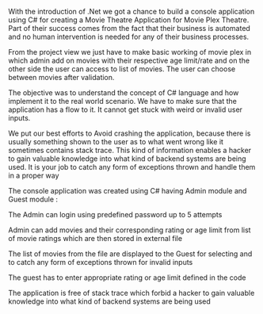 With the introduction of .Net we got a chance to build a console application using C# for creating a Movie Theatre Application for Movie Plex Theatre.
Part of their success comes from the fact that their business is automated and no human intervention is needed for any of their business processes.

From the project view we just have to make basic working of movie plex in which admin add on movies with their respective age limit/rate
and on the other side the user can access to list of movies. The user can choose between movies after validation.

The objective was to understand the concept of C# language and how implement it to the real world scenario. We have to make sure that the application has a flow to it. It cannot get stuck with weird or invalid user inputs.

We put our best efforts to Avoid crashing the application, because there is usually something shown to the user as to what went wrong like it sometimes contains stack trace. This kind of information enables a hacker to gain valuable knowledge into what kind of backend systems are being used. It is your job to catch any form of exceptions thrown and handle them in a proper way

The console application  was created using C# having Admin module and Guest module :

The Admin can login using predefined password up to 5 attempts

Admin can add  movies and their corresponding rating or age limit from list of movie ratings which are then stored in external file

The list of movies from the file are displayed to the Guest for selecting and to catch any form of exceptions thrown for invalid inputs 

The guest has to enter appropriate rating or age limit defined in the code

The application is free of stack trace which forbid a hacker to gain valuable knowledge into what kind of backend systems are being used
